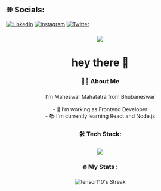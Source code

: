 

###
## 🌐 Socials:
[![LinkedIn](https://img.shields.io/badge/LinkedIn-%230077B5.svg?logo=linkedin&logoColor=white)](https://linkedin.com/in/maheswar-mahapatra-808121273/) [![Instagram](https://img.shields.io/badge/Instagram-%23E4405F.svg?logo=Instagram&logoColor=white)]([https://instagram.com/soubhikgon_](https://www.instagram.com/maheswar_110/)) [![Twitter](https://img.shields.io/static/v1?message=Twitter&logo=twitter&label=&color=1DA1F2&logoColor=white&labelColor=&style=for-the-badge)]([https://linkedin.com/in/https://www.linkedin.com/in/soubhikgon/](https://twitter.com/Maheswar_110)) 


###

<div align="center">
  <img src="https://visitor-badge.laobi.icu/badge?page_id=maurodesouza.maurodesouza&"  />
</div>

###

<h1 align="center">hey there 👋</h1>

###

<h3 align="center">👩‍💻  About Me</h3>

###

<p align="center">I'm Maheswar Mahatatra from Bhubaneswar<br><br>- 🔭 I’m working as Frontend Developer<br>- 📚 I'm currently learning React and Node.js

###

<h3 align="center">🛠 Tech Stack:</h3>

###

<p align="center">
  <a href="https://skillicons.dev">
    <img src="https://skillicons.dev/icons?i=html,css,js,react,git,github,c,cpp,py,figma,tailwind,vite,vscode" />
  </a>
</p>

###

<h3 align="center">🔥   My Stats :</h3>

###

<div align=center>

  ![tensor110's Streak](https://github-readme-streak-stats.herokuapp.com/?user=tensor110&theme=vue-dark&hide_border=false)
</div>

###

